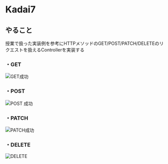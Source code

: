 # Kadai7　　
## やること  
授業で扱った実装例を参考にHTTPメソッドのGET/POST/PATCH/DELETEのリクエストを扱えるControllerを実装する  

### ・GET  

![GET成功](https://user-images.githubusercontent.com/121325913/223707417-7de466f7-1915-402d-8d5a-c0990782576a.png)  

### ・POST
![POST 成功](https://user-images.githubusercontent.com/121325913/223707475-3559e27c-450f-4159-be33-3f15b0c7644a.png)  

### ・PATCH
![PATCH成功](https://user-images.githubusercontent.com/121325913/223707587-140ec1e0-a0c3-495f-8b97-9ff03b95549e.png)  

### ・DELETE
![DELETE](https://user-images.githubusercontent.com/121325913/223707637-78783d6c-a6f4-4145-b5eb-f768f43ac61d.png)

